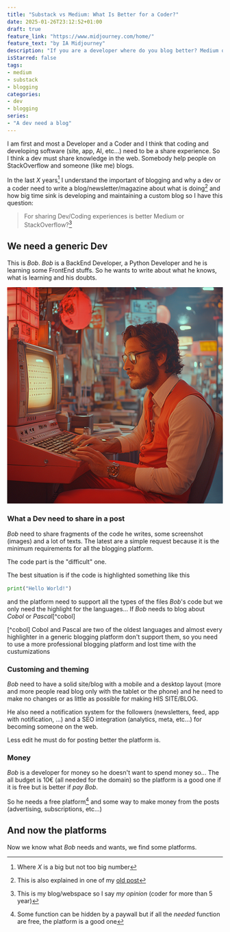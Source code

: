 ```yaml
---
title: "Substack vs Medium: What Is Better for a Coder?"
date: 2025-01-26T23:12:52+01:00
draft: true
feature_link: "https://www.midjourney.com/home/"
feature_text: "by IA Midjourney"
description: "If you are a developer where do you blog better? Medium or Substack?"
isStarred: false
tags:
- medium
- substack
- blogging
categories:
- dev
- blogging
series:
- "A dev need a blog"
---
```


I am first and most a Developer and a Coder and I think that coding and developing software (site, app, AI, etc...) need to be a share experience.
So I think a dev must share knowledge in the web. Somebody help people on StackOverflow and someone (like me) blogs.

In the last _X_ years[^1] I understand the important of blogging and why a dev or a coder need to write a blog/newsletter/magazine about what is doing[^2] and how big time sink is developing and maintaining a custom blog so I have this question:

[^1]: Where _X_ is a big but not too big number
[^2]: This is also explained in one of my [old post](https://fundor333.com/post/2020/good-developer-must-be-blogger/)

> For sharing Dev/Coding experiences is better Medium or StackOverflow?[^3]

[^3]: This is my blog/webspace so I say _my opinion_ (coder for more than 5 year)

## We need a generic Dev

This is _Bob_. _Bob_ is a BackEnd Developer, a Python Developer and he is learning some FrontEnd stuffs. So he wants to write about what he knows, what is learning and his doubts.

![Bob Avatar](bob.png)

### What a Dev need to share in a post

_Bob_ need to share fragments of the code he writes, some screenshot (images) and a lot of texts. The latest are a simple request because it is the minimum requirements for all the blogging platform.

The code part is the "difficult" one.

The best situation is if the code is highlighted something like this

``` python
print("Hello World!")
```

and the platform need to support all the types of the files _Bob_'s code but we only need the highlight for the languages...
If _Bob_ needs to blog about _Cobol_ or _Pascal_[^cobol]

[^cobol] Cobol and Pascal are two of the oldest languages and almost every highlighter in a generic blogging platform don't support them, so you need to use a more professional blogging platform and lost time with the custumizations

### Customing and theming

_Bob_ need to have a solid site/blog with a mobile and a desktop layout (more and more people read blog only with the tablet or the phone) and he need to make no changes or as little as possible for making HIS SITE/BLOG.

He also need a notification system for the followers (newsletters, feed, app with notification, ...) and a SEO integration (analytics, meta, etc...) for becoming someone on the web.

Less edit he must do for posting better the platform is.

### Money

_Bob_ is a developer for money so he doesn't want to spend money so... The all budget is 10€ (all needed for the domain) so the platform is a good one if it is free but is better if _pay_ _Bob_.

So he needs a free platform[^platform_money] and some way to make money from the posts (advertising, subscriptions, etc...)

[^platform_money]: Some function can be hidden by a paywall but if all the _needed_ function are free, the platform is a good one

## And now the platforms

Now we know what _Bob_ needs and wants, we find some platforms.

